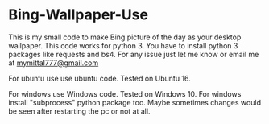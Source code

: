 # Bing-Wallpaper-Use

This is my small code to make Bing picture of the day as your desktop wallpaper.
This code works for python 3.
You have to install python 3 packages like requests and bs4.
For any issue just let me know or email me at mymittal777@gmail.com


For ubuntu use use ubuntu code.
Tested on Ubuntu 16.


For windows use Windows code.
Tested on Windows 10.
For windows install "subprocess" python package too.
Maybe sometimes changes would be seen after restarting the pc or not at all.
